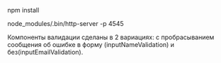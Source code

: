 npm install

node_modules/.bin/http-server -p 4545


Компоненты валидации сделаны в 2 вариациях: с пробрасыванием сообщения об ошибке в форму (inputNameValidation) и без(inputEmailValidation).